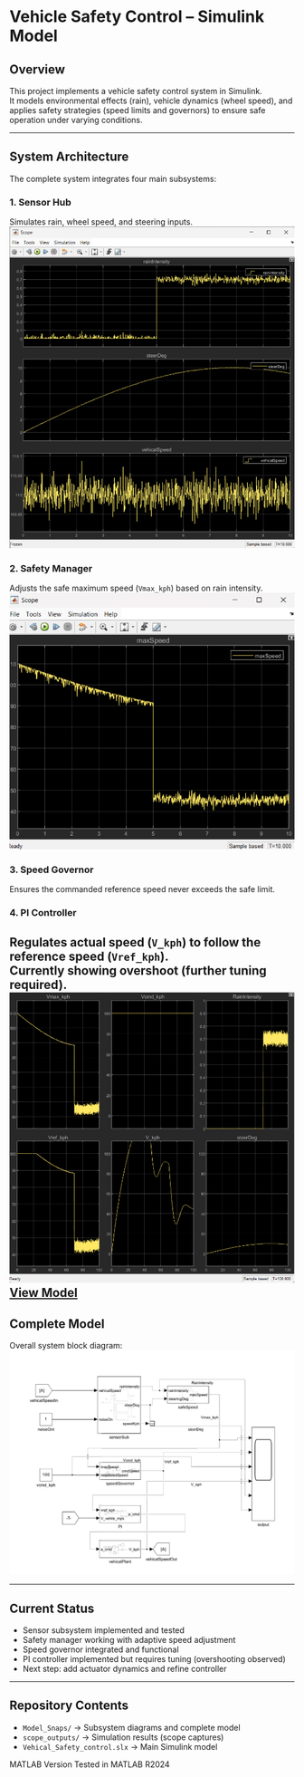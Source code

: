 # Vehicle Safety Control – Simulink Model

## Overview
This project implements a vehicle safety control system in Simulink.  
It models environmental effects (rain), vehicle dynamics (wheel speed), and applies safety strategies (speed limits and governors) to ensure safe operation under varying conditions.

---

## System Architecture
The complete system integrates four main subsystems:

### 1. Sensor Hub
Simulates rain, wheel speed, and steering inputs.  
![Sensor Hub](scope_outputs/Sensor_outputs.png)

### 2. Safety Manager
Adjusts the safe maximum speed (`Vmax_kph`) based on rain intensity.  
![Safety Manager](scope_outputs/Safety_manager_output.png)

### 3. Speed Governor
Ensures the commanded reference speed never exceeds the safe limit.  

### 4. PI Controller
Regulates actual speed (`V_kph`) to follow the reference speed (`Vref_kph`).  
Currently showing overshoot (further tuning required).  
![Overshoot Issue](scope_outputs/oershooting_issue.png)
[View Model](Model_Snaps/PI_Controller.pdf)
---

## Complete Model
Overall system block diagram:  
![Complete Model](Model_Snaps/completeModel.png)

---

## Current Status
- Sensor subsystem implemented and tested  
- Safety manager working with adaptive speed adjustment  
- Speed governor integrated and functional  
- PI controller implemented but requires tuning (overshooting observed)  
- Next step: add actuator dynamics and refine controller

---

## Repository Contents
- `Model_Snaps/` → Subsystem diagrams and complete model  
- `scope_outputs/` → Simulation results (scope captures)  
- `Vehical_Safety_control.slx` → Main Simulink model





MATLAB Version
Tested in MATLAB R2024
